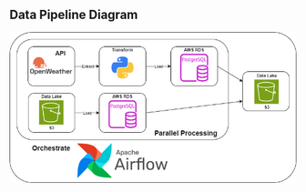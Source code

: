 ## Data Pipeline Diagram 
![Diagram](https://github.com/DenysBosiak/de-projects/blob/main/CityWeatherData/images/schema.png)